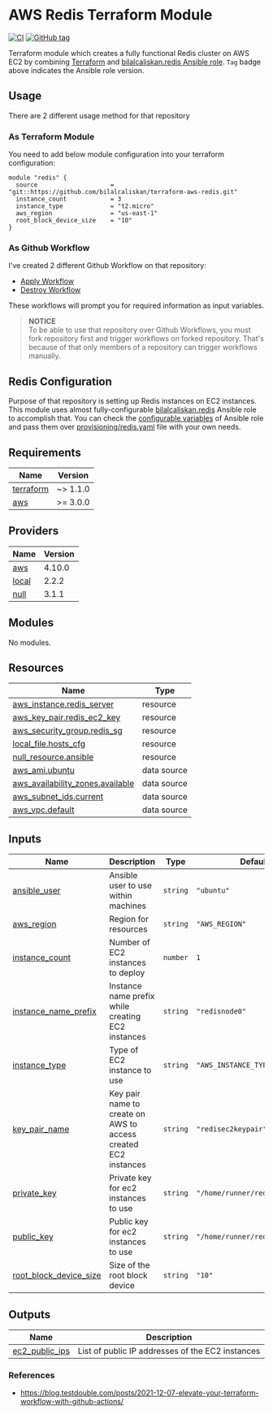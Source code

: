 # AWS Redis Terraform Module
[![CI](https://github.com/bilalcaliskan/terraform-aws-redis/workflows/CI/badge.svg?event=push)](https://github.com/bilalcaliskan/terraform-aws-redis/actions?query=workflow%3ACI)
[![GitHub tag](https://img.shields.io/github/tag/bilalcaliskan/redis-ansible-role.svg)](https://GitHub.com/bilalcaliskan/redis-ansible-role/tags/)

Terraform module which creates a fully functional Redis cluster on AWS EC2 by combining [Terraform](https://www.terraform.io/docs) 
and [bilalcaliskan.redis Ansible role](https://github.com/bilalcaliskan/redis-ansible-role). `Tag` badge above indicates the 
Ansible role version.

## Usage
There are 2 different usage method for that repository
### As Terraform Module
You need to add below module configuration into your terraform configuration:
```
module "redis" {
  source                    = "git::https://github.com/bilalcaliskan/terraform-aws-redis.git"
  instance_count            = 3
  instance_type             = "t2.micro"
  aws_region                = "us-east-1"
  root_block_device_size    = "10"
}
```
### As Github Workflow
I've created 2 different Github Workflow on that repository:
- [Apply Workflow](https://github.com/bilalcaliskan/terraform-aws-redis/actions/workflows/workflow_apply.yaml)
- [Destroy Workflow](https://github.com/bilalcaliskan/terraform-aws-redis/actions/workflows/workflow_destroy.yaml)

These workflows will prompt you for required information as input variables.

> **NOTICE**  
> To be able to use that repository over Github Workflows, you must fork repository first and trigger workflows 
> on forked repository. That's because of that only members of a repository can trigger workflows manually.

## Redis Configuration
Purpose of that repository is setting up Redis instances on EC2 instances. This module uses almost fully-configurable 
[bilalcaliskan.redis](https://github.com/bilalcaliskan/redis-ansible-role) Ansible role to accomplish that. You can check 
the [configurable variables](https://github.com/bilalcaliskan/redis-ansible-role/blob/master/defaults/main.yml) of Ansible 
role and pass them over [provisioning/redis.yaml](provisioning/redis.yaml) file with your own needs.

<!-- BEGINNING OF PRE-COMMIT-TERRAFORM DOCS HOOK -->
## Requirements

| Name | Version |
|------|---------|
| <a name="requirement_terraform"></a> [terraform](#requirement\_terraform) | ~> 1.1.0 |
| <a name="requirement_aws"></a> [aws](#requirement\_aws) | >= 3.0.0 |

## Providers

| Name | Version |
|------|---------|
| <a name="provider_aws"></a> [aws](#provider\_aws) | 4.10.0 |
| <a name="provider_local"></a> [local](#provider\_local) | 2.2.2 |
| <a name="provider_null"></a> [null](#provider\_null) | 3.1.1 |

## Modules

No modules.

## Resources

| Name | Type |
|------|------|
| [aws_instance.redis_server](https://registry.terraform.io/providers/hashicorp/aws/latest/docs/resources/instance) | resource |
| [aws_key_pair.redis_ec2_key](https://registry.terraform.io/providers/hashicorp/aws/latest/docs/resources/key_pair) | resource |
| [aws_security_group.redis_sg](https://registry.terraform.io/providers/hashicorp/aws/latest/docs/resources/security_group) | resource |
| [local_file.hosts_cfg](https://registry.terraform.io/providers/hashicorp/local/latest/docs/resources/file) | resource |
| [null_resource.ansible](https://registry.terraform.io/providers/hashicorp/null/latest/docs/resources/resource) | resource |
| [aws_ami.ubuntu](https://registry.terraform.io/providers/hashicorp/aws/latest/docs/data-sources/ami) | data source |
| [aws_availability_zones.available](https://registry.terraform.io/providers/hashicorp/aws/latest/docs/data-sources/availability_zones) | data source |
| [aws_subnet_ids.current](https://registry.terraform.io/providers/hashicorp/aws/latest/docs/data-sources/subnet_ids) | data source |
| [aws_vpc.default](https://registry.terraform.io/providers/hashicorp/aws/latest/docs/data-sources/vpc) | data source |

## Inputs

| Name | Description | Type | Default | Required |
|------|-------------|------|---------|:--------:|
| <a name="input_ansible_user"></a> [ansible\_user](#input\_ansible\_user) | Ansible user to use within machines | `string` | `"ubuntu"` | no |
| <a name="input_aws_region"></a> [aws\_region](#input\_aws\_region) | Region for resources | `string` | `"AWS_REGION"` | no |
| <a name="input_instance_count"></a> [instance\_count](#input\_instance\_count) | Number of EC2 instances to deploy | `number` | `1` | no |
| <a name="input_instance_name_prefix"></a> [instance\_name\_prefix](#input\_instance\_name\_prefix) | Instance name prefix while creating EC2 instances | `string` | `"redisnode0"` | no |
| <a name="input_instance_type"></a> [instance\_type](#input\_instance\_type) | Type of EC2 instance to use | `string` | `"AWS_INSTANCE_TYPE"` | no |
| <a name="input_key_pair_name"></a> [key\_pair\_name](#input\_key\_pair\_name) | Key pair name to create on AWS to access created EC2 instances | `string` | `"redisec2keypair"` | no |
| <a name="input_private_key"></a> [private\_key](#input\_private\_key) | Private key for ec2 instances to use | `string` | `"/home/runner/redis_ec2.pem"` | no |
| <a name="input_public_key"></a> [public\_key](#input\_public\_key) | Public key for ec2 instances to use | `string` | `"/home/runner/redis_ec2.pub"` | no |
| <a name="input_root_block_device_size"></a> [root\_block\_device\_size](#input\_root\_block\_device\_size) | Size of the root block device | `string` | `"10"` | no |

## Outputs

| Name | Description |
|------|-------------|
| <a name="output_ec2_public_ips"></a> [ec2\_public\_ips](#output\_ec2\_public\_ips) | List of public IP addresses of the EC2 instances |
<!-- END OF PRE-COMMIT-TERRAFORM DOCS HOOK -->

### References
- https://blog.testdouble.com/posts/2021-12-07-elevate-your-terraform-workflow-with-github-actions/
